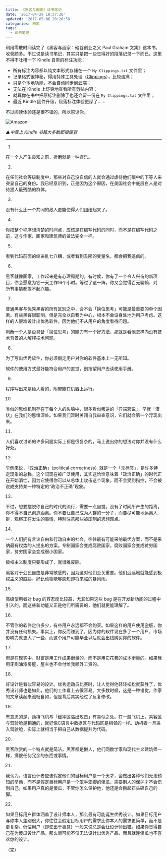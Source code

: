 ```yaml
---
title: 《黑客与画家》读书笔记
date: '2017-04-29 18:37:26'
updated: '2017-05-06 20:26:58'
categories: 随笔
tags:
  - 读书笔记
---
```


利用零散时间读完了《黑客与画家：硅谷创业之父 Paul Graham 文集》这本书，收获颇多。不过说是读书笔记，其实只是把一些觉得好的段落记录一下而已。这里不得不吐槽一下 Kindle 自带的标注功能：

- 所有标注内容都以纯文本形式存储在一个 `My Clippings.txt` 文件里；
- 记录格式很神秘，得用特殊工具处理（[Clippings](http://www.clippings.io/)），比较蛋痛；
- 只是个本地功能，不会自动同步到云端；
- 无法在 Kindle 上舒爽地查看所有剪贴内容；
- 就算你在书中把原标注删除了也还会留一份在 `My Clippings.txt` 文件里；
- 最近 Kindle 固件升级，段落标注体验更屎了……

不过阅读体验还是很不错的，所以原谅你。

![Amazon](https://img.blessing.studio/images/2017/04/29/20170429183338.png)

*▲中亚上 Kindle 书籍大多数都很便宜*

<!--more-->

----------

1.

在一个人产生良知之前，折磨就是一种娱乐。

2.

在任何社会等级制度中，那些对自己没自信的人就会通过虐待他们眼中的下等人来突显自己的身份。我已经意识到，正是因为这个原因，在美国社会中底层白人是对待黑人最残酷的群体。

3.

没有什么比一个共同的敌人更能使得人们团结起来了。

4.

你把整个程序想清楚的时间点，应该是在编写代码的同时，而不是在编写代码之前，这与作家、画家和建筑师的做法完全一样。

5.

看到代码前面的缩进乱七八糟，或者看到丑陋的变量名，都会把我逼疯的。

6.

黑客就像画家，工作起来是有心理周期的。有时候，你有了一个令人兴奋的新项目，你会愿意为它一天工作16个小时。等过了这一阵，你又会觉得百无聊赖，对所有事情都提不起兴趣。

7.

普通黑客与优秀黑客的所有区别之中，会不会「换位思考」可能是最重要的单个因素。有些黑客很聪明，但是完全以自我为中心，根本不会设身处地为用户考虑。这样的人很难设计出优秀软件，因为他们不从用户的角度看待问题。

判断一个人是否具备「换位思考」的能力有一个好方法，那就是看他怎样向没有技术背景的人解释技术问题。

8.

为了写出优秀软件，你必须假定用户对你的软件基本上一无所知。

软件的使用方式最好能符合用户的直觉，别指望用户去读使用手册。

9.

程序写出来是给人看的，附带能在机器上运行。

10.

类似的思维机制存在于每个人的头脑中，很多看似叛逆的「异端邪说」，早就「潜伏」在我们的思维深处。如果我们暂时关闭自我审查意识，它们就会第一个浮现出来。

11.

人们喜欢讨论的许多问题实际上都是很复杂的，马上说出你的想法对你并没有什么好处。

12.

举例来说，「政治正确」（political correctness）就是一个「元标签」，是许多特定现象的总称。这个词现在被广泛使用，其实这恰恰意味着「政治正确」的时代正在开始消亡，因为它使得你可以从总体上攻击这个现象，而不会受到指控，不会被说成支持某一种特定的“政治不正确”现象。

13.

不过，想要摆脱你自己的时代的流行，需要一点自觉。没有了时间所产生的距离，你不得不自己创造距离。你不要让自己成为人群的一分子，而要尽可能地远离人群，观察正在发生的事情，特别注意那些被压制的思想观点。

14.

一个人们拥有言论自由和行动自由的社会，往往最有可能采纳最优方案，而不是采纳最有权势的人提出的方案。专制国家会变成腐败国家，腐败国家会变成贫穷国家，贫穷国家会变成弱小国家。

极权主义制度只要形成了，就很难废除。

黑客对于公民自由是非常敏感的，因为这对他们至关重要。他们远远地就能感到极权主义的威胁，好比动物能够感知即将来临的暴风雨。

15.

高级使用者对 bug 的容忍度比较高，尤其如果这些 bug 是在开发新功能的过程中引入的，而这些新功能又正是他们所需要的，他们就更能理解了。

16.

不管你的软件定价多少，有些用户永远都不会购买。如果这样的用户使用盗版，你并没有任何损失。事实上，你反而赚到了，因为你的软件现在多了一个用户，市场影响力就更大了一些，而这个用户可能毕业以后就会出钱购买你的软件。

17.

但是在现实中，财富是用工作成果衡量的，而不是用它花费的成本衡量的。如果我用牙刷油漆房屋，屋主也不会付给我额外工资的。

18.

好设计是看似容易的设计。优秀运动员比赛时，让人觉得他轻轻松松就获胜了，优秀设计师也是如此，他们的工作看上去很容易。大多数时候，这是一种错觉。作家的文章读起来流畅自如，但是背后其实经过了反复修改。

19.

有意思的是，劫持飞机与「缓冲区溢出攻击」有类似之处。在一般飞机上，乘客区与驾驶舱是相通的，就好像C语言中数据区与代码区是相邻的一样。劫机者一旦进入驾驶舱，实际上就相当于把自己从数据提升为代码。

20.

黑客欣赏的一个特点就是简洁。黑客都是懒人，他们同数学家和现代主义建筑师一样，痛恨任何冗余的东西或事情。

21.

我认为，语言设计者应该假定他们的目标用户是一个天才，会做出各种他们无法预知的举动，而不是假定目标用户是一个笨手笨脚的傻瓜，需要别人的保护才不会伤到自己。如果用户真的是傻瓜，不管你怎么保护他，他还是会搬起石头砸自己的脚。

22.

如果目标用户群体涵盖了设计师本人，那么最有可能诞生优秀设计。如果目标用户与你本人差别很大，你往往会假定目标用户的需求比你本人的需求更简单，而不是更复杂。低估用户（即使出于善意）一般来说总是会让设计师出错。如果你觉得自己在为傻瓜设计产品，那么很可能不仅无法设计出优秀产品，而且就连傻瓜也不喜欢你的设计。

（完）

